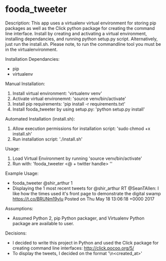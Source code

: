 # fooda_tweeter

Description:
This app uses a virtualenv virtual environment for storing pip packages as well as the Click python package for creating the command line interface. Install by creating and activating a virtual environment, installing dependancies, and running python setup.py script. Alternatively, just run the install.sh. Please note, to run the commandline tool you must be in the virtualenvironment.

Installation Dependancies:
- pip
- virtualenv

Manual Installation:
1. Install virtual environment: 'virtualenv venv'
2. Activate virtual environemnt: 'source venv/bin/activate'
3. Install pip requirements: 'pip install -r requirements.txt'
4. Install fooda_tweeter by using setup.py: 'python setup.py install'

Automated Installation (install.sh):
1. Allow execution permissions for installation script: 'sudo chmod +x install.sh'
2. Run installation script: './install.sh'

Usage:
1. Load Virtual Environment by running 'source venv/bin/activate'
2. Run with: 'fooda_tweeter <@ + twitter handle> <number of tweets>''

Example Usage:
- fooda_tweeter @shir_arthur 1
- Displaying the 1 most recent tweets for @shir_arthur
  RT @SeanTAllen: I like how the times used it's front page to demonstrate the digital swamp https://t.co/BRUNm19yIu
  Posted on Thu May 18 13:06:18 +0000 2017

Assumptions:
- Assumed Python 2, pip Python packager, and Virtualenv Python package are available to user.

Decisions:
- I decided to write this project in Python and used the Click package for creating command line interfaces: http://click.pocoo.org/5/
- To display the tweets, I decided on the format '<text>\n<created_at>'